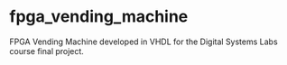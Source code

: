 # fpga_vending_machine
FPGA Vending Machine developed in VHDL for the Digital Systems Labs course final project.
